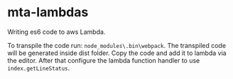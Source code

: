 # mta-lambdas
Writing es6 code to aws Lambda.


To transpile the code run: ```node_modules\.bin\webpack```. The transpiled code will be generated inside dist folder. Copy the code and add it to lambda via the editor. After that configure the lambda function handler to use `index.getLineStatus`.   
